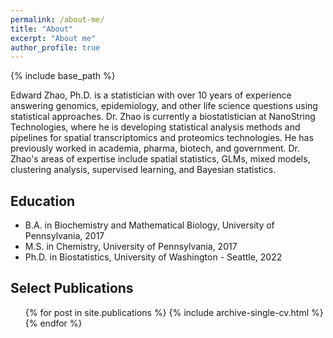 ```yaml
---
permalink: /about-me/
title: "About"
excerpt: "About me"
author_profile: true
---
```


{% include base_path %}

Edward Zhao, Ph.D. is a statistician with over 10 years of experience answering genomics, epidemiology, and other life science questions using statistical approaches. Dr. Zhao is currently a biostatistician at NanoString Technologies, where he is developing statistical analysis methods and pipelines for spatial transcriptomics and proteomics technologies. He has previously worked in academia, pharma, biotech, and government. Dr. Zhao's areas of expertise include spatial statistics, GLMs, mixed models, clustering analysis, supervised learning, and Bayesian statistics.

Education
------
* B.A. in Biochemistry and Mathematical Biology, University of Pennsylvania, 2017
* M.S. in Chemistry, University of Pennsylvania, 2017
* Ph.D. in Biostatistics, University of Washington - Seattle, 2022

Select Publications
------
  <ul>{% for post in site.publications %}
    {% include archive-single-cv.html %}
  {% endfor %}</ul>